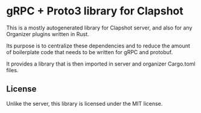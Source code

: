 # gRPC + Proto3 library for Clapshot

This is a mostly autogenerated library for Clapshot server, and
also for any Organizer plugins written in Rust.

Its purpose is to centralize these dependencies and to reduce
the amount of boilerplate code that needs to be written for
gRPC and protobuf.

It provides a library that is then imported in
server and organizer Cargo.toml files.

## License

Unlike the server, this library is licensed under the MIT license.